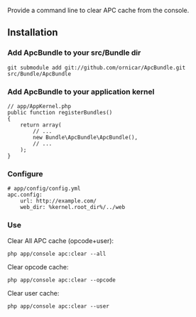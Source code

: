 Provide a command line to clear APC cache from the console.

## Installation

### Add ApcBundle to your src/Bundle dir

    git submodule add git://github.com/ornicar/ApcBundle.git src/Bundle/ApcBundle

### Add ApcBundle to your application kernel

    // app/AppKernel.php
    public function registerBundles()
    {
        return array(
            // ...
            new Bundle\ApcBundle\ApcBundle(),
            // ...
        );
    }

### Configure

    # app/config/config.yml
    apc.config:
        url: http://example.com/
        web_dir: %kernel.root_dir%/../web

### Use

Clear All APC cache (opcode+user):

    php app/console apc:clear --all

Clear opcode cache:

    php app/console apc:clear --opcode

Clear user cache:

    php app/console apc:clear --user

